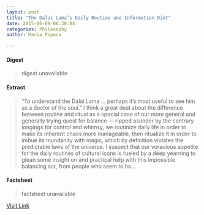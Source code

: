 ```yaml
---
layout: post
title: "The Dalai Lama’s Daily Routine and Information Diet"
date: 2015-06-09 06:30:04
categories: Philosophy
author: Maria Popova

---
```



#### Digest
>digest unavailable

#### Extract
>&#8220;To understand the Dalai Lama &#8230; perhaps it’s most useful to see him as a doctor of the soul.&#8221; I think a great deal about the difference between routine and ritual as a special case of our more general and generally trying quest for balance &#8212; ripped asunder by the contrary longings for control and whimsy, we routinize daily life in order to make its inherent chaos more manageable, then ritualize it in order to imbue its mundanity with magic, which by definition violates the predictable laws of the universe. I suspect that our voracious appetite for the daily routines of cultural icons is fueled by a deep yearning to glean some insight on and practical help with this impossible balancing act, from people who seem to ha...

#### Factsheet
>factsheet unavailable

[Visit Link](http://www.brainpickings.org/2015/06/09/pico-iyer-the-open-road-dalai-lama/)


